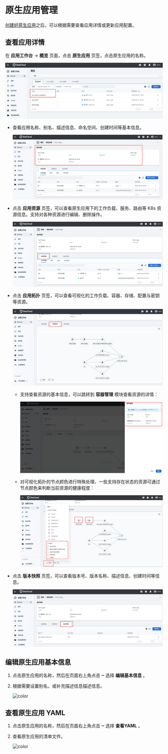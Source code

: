 # 原生应用管理

[创建好原生应用](native-app.md)之后，可以根据需要查看应用详情或更新应用配置。

## 查看应用详情

在 __应用工作台__ -> __概览__ 页面，点击 __原生应用__ 页签，点击原生应用的名称。

![entry](../../images/native-app01.png)

- 查看应用名称、别名、描述信息、命名空间、创建时间等基本信息。

    ![basic](../../images/native-app02.png)

- 点击 __应用资源__ 页签，可以查看原生应用下的工作负载、服务、路由等 K8s 资源信息。支持对各种资源进行编辑、删除操作。

    ![resource](../../images/native-app03.png)

- 点击 __应用拓扑__ 页签，可以查看可视化的工作负载、容器、存储、配置与密钥等资源。

    ![topology](../../images/native-app04.png)

    - 支持查看资源的基本信息，可以跳转到 __容器管理__ 模块查看资源的详情：

        ![basic](../../images/native-app05.png)

    - 对可视化拓扑的节点颜色进行特殊处理，一些支持存在状态的资源可通过节点颜色来判断当前资源的健康程度：

        ![color](../../images/native-app06.png)

- 点击 __版本快照__ 页签，可以查看版本号、版本名称、描述信息、创建时间等信息。

    ![snapshot](../../images/native-app09.png)

## 编辑原生应用基本信息

1. 点击原生应用的名称，然后在页面右上角点击 __ⵈ__ 选择 __编辑基本信息__ 。
2. 根据需要设置别名，或补充描述信息描述信息。

    ![color](https://docs.daocloud.io/daocloud-docs-images/docs/zh/docs/amamba/images/native-app07.png)

## 查看原生应用 YAML

1. 点击原生应用的名称，然后在页面右上角点击 __ⵈ__ 选择 __查看YAML__ 。
2. 查看原生应用的清单文件。

    ![color](https://docs.daocloud.io/daocloud-docs-images/docs/zh/docs/amamba/images/native-app08.png)
